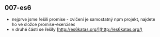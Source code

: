 ## 007-es6

 - nejprve jsme řešili promise - cvičení je samostatný npm projekt, najdete ho ve složce promise-exercises
 - v druhé části se řešily [http://es6katas.org/](http://es6katas.org/)